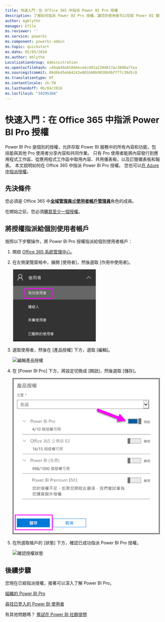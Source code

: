 ```yaml
---
title: 快速入門：在 Office 365 中指派 Power BI Pro 授權
description: 了解如何指派 Power BI Pro 授權，讓您的使用者可以存取 Power BI 服務中的所有內容與功能。
author: mgblythe
manager: kfile
ms.reviewer: ''
ms.service: powerbi
ms.component: powerbi-admin
ms.topic: quickstart
ms.date: 05/03/2018
ms.author: mblythe
LocalizationGroup: Administration
ms.openlocfilehash: cd4a849a010d4ece6cd91a220d617ac3098a77ea
ms.sourcegitcommit: 80d6b45eb84243e801b60b9038b9bff77c30d5c8
ms.translationtype: HT
ms.contentlocale: zh-TW
ms.lasthandoff: 06/04/2018
ms.locfileid: "34295368"
---
```

# <a name="quickstart-assign-power-bi-pro-licenses-in-office-365"></a>快速入門：在 Office 365 中指派 Power BI Pro 授權

Power BI Pro 是個別的授權，允許存取 Power BI 服務中的所有內容和功能，包括能與其他 Pro 使用者分享內容和共同作業。 只有 Pro 使用者能將內容發行到應用程式工作區、從應用程式工作區中取用內容、共用儀表板，以及訂閱儀表板和報表。 本文說明如何在 Office 365 中指派 Power BI Pro 授權。 您也可以[在 Azure 中指派授權](service-admin-assigning-power-bi-pro-licenses-azure.md)。


## <a name="prerequisites"></a>先決條件

您必須是 Office 365 中[**全域管理員**或**使用者帳戶管理員**](https://support.office.com/article/about-office-365-admin-roles-da585eea-f576-4f55-a1e0-87090b6aaa9d?ui=en-US&rs=en-US&ad=US)角色的成員。

在開始之前，您必須[購買至少一個授權](service-admin-purchasing-power-bi-pro.md)。



## <a name="assign-licenses-to-individual-user-accounts"></a>將授權指派給個別使用者帳戶

按照以下步驟操作，將 Power BI Pro 授權指派給個別使用者帳戶：

1. 開啟 [Office 365 系統管理中心](https://portal.office.com/adminportal/home#/homepage)。

2. 在左側瀏覽窗格中，展開 [使用者]，然後選取 [作用中使用者]。

    ![有效使用者](media/service-admin-assigning-power-bi-pro-licenses/service-assigning-power-bi-pro-licenses-05.png)

3. 選取使用者，然後在 [產品授權] 下方，選取 [編輯]。

    ![編輯產品授權](media/service-admin-assigning-power-bi-pro-licenses/service-assigning-power-bi-pro-licenses-06.png)

4. 在 [Power BI Pro] 下方，將設定切換成 [開啟]，然後選取 [儲存]。

    ![已開啟的產品授權](media/service-admin-assigning-power-bi-pro-licenses/service-assigning-power-bi-pro-licenses-07.png)

5. 在所選取帳戶的 [狀態] 下方，確認已成功指派 Power BI Pro 授權。

    ![確認授權狀態](media/service-admin-assigning-power-bi-pro-licenses/service-assigning-power-bi-pro-licenses-08.png)



## <a name="next-steps"></a>後續步驟

您現在已經指派授權，接著可以深入了解 Power BI Pro。

[組織的 Power BI Pro](service-admin-power-bi-pro-in-your-organization.md)

[尋找已登入的 Power BI 使用者](service-admin-access-usage.md)

有其他問題嗎？ [嘗試在 Power BI 社群提問](https://community.powerbi.com/)